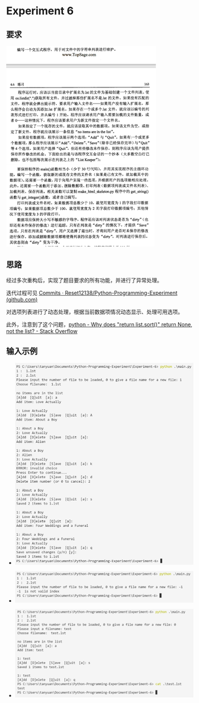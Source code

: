 # Experiment 6

## 要求
<img src="images/image-20211118004716303.png" alt="image-20211118004716303" style="zoom:50%;" />

<img src="images/image-20211118004739160.png" alt="image-20211118004739160" style="zoom:50%;" />

## 思路

经过多次重构后，实现了题目要求的所有功能，并进行了异常处理。

迭代过程可见 [Commits · Reset12138/Python-Programming-Experiment (github.com)](https://github.com/Reset12138/Python-Programming-Experiment/commits/master)

对选项列表进行了动态处理，根据当前数据项情况动态显示、处理可用选项。

此外，注意到了这个问题，[python - Why does "return list.sort()" return None, not the list? - Stack Overflow](https://stackoverflow.com/questions/7301110/why-does-return-list-sort-return-none-not-the-list)

## 输入示例

- ![image-20211118004113002](images/image-20211118004113002.png)

- ![image-20211118004129461](images/image-20211118004129461.png)

- ![image-20211118004538468](images/image-20211118004538468.png)

  
